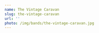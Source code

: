 ```yaml
---
name: The Vintage Caravan
slug: the-vintage-caravan
url: ''
photo: /img/bands/the-vintage-caravan.jpg
---
```

